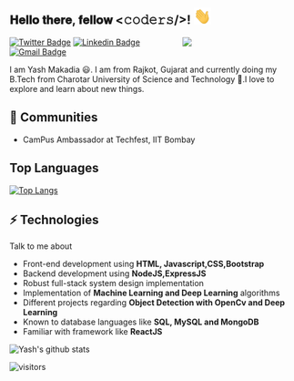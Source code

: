 <h2> 𝐇𝐞𝐥𝐥𝐨 𝐭𝐡𝐞𝐫𝐞, 𝐟𝐞𝐥𝐥𝐨𝐰 <𝚌𝚘𝚍𝚎𝚛𝚜/>! <img src="https://raw.githubusercontent.com/ABSphreak/ABSphreak/master/gifs/Hi.gif" width="30px"></h2>

<img align='right' src='https://user-images.githubusercontent.com/5713670/87202985-820dcb80-c2b6-11ea-9f56-7ec461c497c3.gif' width='200"'>

[![Twitter Badge](https://img.shields.io/badge/-@Yash_makadia08-1ca0f1?style=flat-square&labelColor=1ca0f1&logo=twitter&logoColor=white&link=https://twitter.com/Yash_makadia08)](https://twitter.com/Yash_makadia08) [![Linkedin Badge](https://img.shields.io/badge/-YashMakadia-blue?style=flat-square&logo=Linkedin&logoColor=white&link=https://www.linkedin.com/in/yashmakadia07)](https://www.linkedin.com/in/yashmakadia07)
[![Gmail Badge](https://img.shields.io/badge/-yashmakadia1908@gmail.com-c14438?style=flat-square&logo=Gmail&logoColor=white&link=mailto:yashmakadia1908@gmail.com)](mailto:yashmakadia1908@gmail.com)

I am Yash Makadia 😃. I am from Rajkot, Gujarat and currently doing my B.Tech from Charotar University of Science and Technology 🏫.I love to explore and learn about new things.
## 👯 Communities
* CamPus Ambassador at Techfest, IIT Bombay
## Top Languages
[![Top Langs](https://github-readme-stats.vercel.app/api/top-langs/?username=yash-makadia&layout=compact)](https://github.com/yash-makadia/github-readme-stats)
## ⚡ Technologies
Talk to me about
- Front-end development using **HTML, Javascript,CSS,Bootstrap**
- Backend development using **NodeJS,ExpressJS**
- Robust full-stack system design implementation
- Implementation of **Machine Learning and Deep Learning** algorithms
- Different projects regarding **Object Detection with OpenCv and Deep Learning**
- Known to database languages like **SQL, MySQL and MongoDB**
- Familiar with framework like **ReactJS**



![Yash's github stats](https://github-readme-stats.vercel.app/api?username=yash-makadia&show_icons=true&theme=highcontrast)


![visitors](https://visitor-badge.glitch.me/badge?page_id=yash-makadia)
